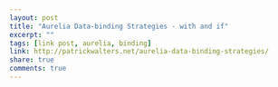 ```yaml
---
layout: post
title: "Aurelia Data-binding Strategies - with and if"
excerpt: ""
tags: [link post, aurelia, binding]
link: http://patrickwalters.net/aurelia-data-binding-strategies/
share: true
comments: true
---
```

